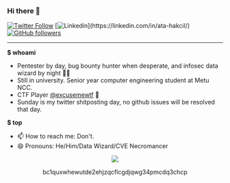 
### Hi there 👋

[![Twitter Follow](https://img.shields.io/twitter/follow/ahakcil?style=flat-square)](https://twitter.com/ahakcil)
[![Linkedin](https://bb.flameofignis.com/img/linkedin.svg?)](https://linkedin.com/in/ata-hakcil/)
[![GitHub followers](https://img.shields.io/github/followers/FlameOfIgnis?style=flat-square)](https://github.com/FlameOfIgnis?tab=followers)

---
**$ whoami** 
- Pentester by day, bug bounty hunter when desperate, and infosec data wizard by night 🧙‍♂️
- Still in university. Senior year computer engineering student at Metu NCC. 
- CTF Player [@excusemewtf](https://ctftime.org/team/104977) 🚩
- Sunday is my twitter shitposting day, no github issues will be resolved that day.



**$ top**
- 📫 How to reach me: Don't.
- 😄 Pronouns: He/Him/Data Wizard/CVE Necromancer



<p align="center">
  <img src="https://flameofignis.com/raw/pwdb-donate.png" />
</p>

<p align="center">
  bc1quxwhewutde2ehjzqcflcgdjqwg34pmcdq3chcp
</p>


